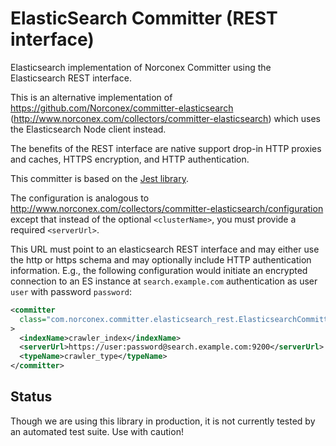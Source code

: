 ElasticSearch Committer (REST interface)
========================================

Elasticsearch implementation of Norconex Committer using the
Elasticsearch REST interface.

This is an alternative implementation of
https://github.com/Norconex/committer-elasticsearch
(http://www.norconex.com/collectors/committer-elasticsearch) which uses
the Elasticsearch Node client instead.

The benefits of the REST interface are native support drop-in HTTP
proxies and caches, HTTPS encryption, and HTTP authentication.

This committer is based on the [Jest library](https://github.com/searchbox-io/Jest).

The configuration is analogous to
http://www.norconex.com/collectors/committer-elasticsearch/configuration
except that instead of the optional `<clusterName>`, you must provide a
required `<serverUrl>`.

This URL must point to an elasticsearch REST interface and may either
use the http or https schema and may optionally include HTTP
authentication information. E.g., the following configuration would
initiate an encrypted connection to an ES instance at `search.example.com`
authentication as user `user` with password `password`:

```xml
<committer
  class="com.norconex.committer.elasticsearch_rest.ElasticsearchCommitter"
>
  <indexName>crawler_index</indexName>
  <serverUrl>https://user:password@search.example.com:9200</serverUrl>
  <typeName>crawler_type</typeName>
</committer>
```

## Status

Though we are using this library in production, it is not currently
tested by an automated test suite. Use with caution!
